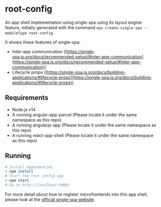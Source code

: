# root-config

An app shell implementation using single-spa using its layout engine feature, initially generated with the command `npx create-single-spa --moduleType root-config`.

It shows these features of single-spa:

- Inter-app communication ([https://single-spa.js.org/docs/recommended-setup/#inter-app-communication](https://single-spa.js.org/docs/recommended-setup/#inter-app-communication))
- Lifecycle props ([https://single-spa.js.org/docs/building-applications/#lifecycle-props](https://single-spa.js.org/docs/building-applications/#lifecycle-props))

## Requirements

- Node.js v14
- A running angular-app-parcel (Please locate it under the same namespace as this repo)
- A running angularjs-app (Please locate it under the same namespace as this repo)
- A running react-app-shell (Please locate it under the same namespace as this repo)

## Running

```sh
# Install dependencies
> npm install
# Start the root config app
> npm start
# Go to http://localhost:9000/
```

For more detail about how to register microfrontends into this app shell, please look at the [official single-spa website](https://single-spa.js.org).
